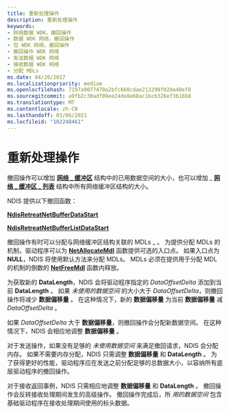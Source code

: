 ```yaml
---
title: 重新处理操作
description: 重新处理操作
keywords:
- 网络数据 WDK，撤回操作
- 数据 WDK 网络，撤回操作
- 包 WDK 网络，撤回操作
- 撤回操作 WDK 网络
- 发送数据 WDK 网络
- 接收数据 WDK 网络
- 分配 MDLs
ms.date: 04/20/2017
ms.localizationpriority: medium
ms.openlocfilehash: 7197a9077470a2bfc660cdae213290f020a40ef8
ms.sourcegitcommit: a9fb2c30adf09ee24de8e68ac1bc6326ef3616b8
ms.translationtype: MT
ms.contentlocale: zh-CN
ms.lasthandoff: 03/06/2021
ms.locfileid: "102248461"
---
```

# <a name="retreat-operations"></a>重新处理操作





撤回操作可以增加 [**网络 \_ 缓冲区**](/windows-hardware/drivers/ddi/nbl/ns-nbl-net_buffer) 结构中的已用数据空间的大小，也可以增加 \_ [**网络 \_ 缓冲区 \_ 列表**](/windows-hardware/drivers/ddi/nbl/ns-nbl-net_buffer_list) 结构中所有网络缓冲区结构的大小。

NDIS 提供以下撤回函数：

[**NdisRetreatNetBufferDataStart**](/windows-hardware/drivers/ddi/nblapi/nf-nblapi-ndisretreatnetbufferdatastart)

[**NdisRetreatNetBufferListDataStart**](/windows-hardware/drivers/ddi/nblapi/nf-nblapi-ndisretreatnetbufferlistdatastart)

撤回操作有时可以分配与网络缓冲区结构关联的 MDLs \_ 。 为提供分配 MDLs 的机制，驱动程序可以为 [**NetAllocateMdl**](/windows-hardware/drivers/ddi/ndis/nc-ndis-net_buffer_allocate_mdl_handler) 函数提供可选的入口点。 如果入口点为 **NULL**，NDIS 将使用默认方法来分配 MDLs。 MDLs 必须在提供用于分配 MDL 的机制的倒数的 [**NetFreeMdl**](/windows-hardware/drivers/ddi/ndis/nc-ndis-net_buffer_free_mdl_handler) 函数内释放。

为获取新的 **DataLength**，NDIS 会将驱动程序指定的 *DataOffsetDelta* 添加到当前 **DataLength** 。 如果 *未使用的数据空间* 的大小大于 *DataOffsetDelta*，则撤回操作将减少 **数据偏移量** 。 在这种情况下，新的 **数据偏移量** 为当前 **数据偏移量** 减 *DataOffsetDelta* 。

如果 *DataOffsetDelta* 大于 **数据偏移量**，则撤回操作会分配新数据空间。 在这种情况下，NDIS 会相应地调整 **数据偏移量** 。

对于发送操作，如果没有足够的 *未使用数据空间* 来满足撤回请求，NDIS 会分配内存。 如果不需要内存分配，NDIS 只需调整 **数据偏移量** 和 **DataLength** 。 为了获得更好的性能，驱动程序应在发送之前分配足够的总数据大小，以容纳所有底层驱动程序的撤回操作。

对于接收返回事例，NDIS 只需相应地调整 **数据偏移量** 和 **DataLength** 。 撤回操作会反转接收处理期间发生的高级操作。 撤回操作完成后，所 *用的数据空间* 包含基础驱动程序在接收处理期间使用的标头数据。

 

